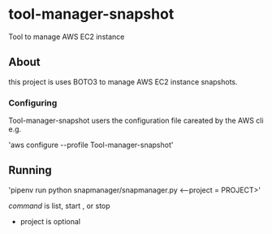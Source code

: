 # tool-manager-snapshot
Tool to manage AWS EC2 instance

## About

this project is uses BOTO3 to manage AWS EC2 instance snapshots.

### Configuring

Tool-manager-snapshot users the configuration file careated by the AWS cli e.g.

'aws configure --profile Tool-manager-snapshot'

## Running

'pipenv run python snapmanager/snapmanager.py <command> <--project = PROJECT>'

*command* is list, start , or stop
* project is optional
